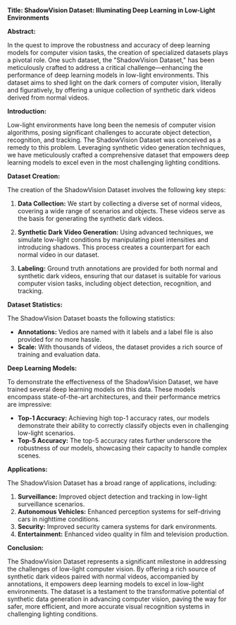 **Title: ShadowVision Dataset: Illuminating Deep Learning in Low-Light Environments**

**Abstract:**

In the quest to improve the robustness and accuracy of deep learning models for computer vision tasks, the creation of specialized datasets plays a pivotal role. One such dataset, the "ShadowVision Dataset," has been meticulously crafted to address a critical challenge—enhancing the performance of deep learning models in low-light environments. This dataset aims to shed light on the dark corners of computer vision, literally and figuratively, by offering a unique collection of synthetic dark videos derived from normal videos.

**Introduction:**

Low-light environments have long been the nemesis of computer vision algorithms, posing significant challenges to accurate object detection, recognition, and tracking. The ShadowVision Dataset was conceived as a remedy to this problem. Leveraging synthetic video generation techniques, we have meticulously crafted a comprehensive dataset that empowers deep learning models to excel even in the most challenging lighting conditions.

**Dataset Creation:**

The creation of the ShadowVision Dataset involves the following key steps:

1. **Data Collection:** We start by collecting a diverse set of normal videos, covering a wide range of scenarios and objects. These videos serve as the basis for generating the synthetic dark videos.

2. **Synthetic Dark Video Generation:** Using advanced techniques, we simulate low-light conditions by manipulating pixel intensities and introducing shadows. This process creates a counterpart for each normal video in our dataset.

3. **Labeling:** Ground truth annotations are provided for both normal and synthetic dark videos, ensuring that our dataset is suitable for various computer vision tasks, including object detection, recognition, and tracking.

**Dataset Statistics:**

The ShadowVision Dataset boasts the following statistics:

- **Annotations:** Vedios are named with it labels and a label file is also provided for no more hassle.
- **Scale:** With thousands of videos, the dataset provides a rich source of training and evaluation data.

**Deep Learning Models:**

To demonstrate the effectiveness of the ShadowVision Dataset, we have trained several deep learning models on this data. These models encompass state-of-the-art architectures, and their performance metrics are impressive:

- **Top-1 Accuracy:** Achieving high top-1 accuracy rates, our models demonstrate their ability to correctly classify objects even in challenging low-light scenarios.
- **Top-5 Accuracy:** The top-5 accuracy rates further underscore the robustness of our models, showcasing their capacity to handle complex scenes.


**Applications:**

The ShadowVision Dataset has a broad range of applications, including:

1. **Surveillance:** Improved object detection and tracking in low-light surveillance scenarios.
2. **Autonomous Vehicles:** Enhanced perception systems for self-driving cars in nighttime conditions.
3. **Security:** Improved security camera systems for dark environments.
4. **Entertainment:** Enhanced video quality in film and television production.

**Conclusion:**

The ShadowVision Dataset represents a significant milestone in addressing the challenges of low-light computer vision. By offering a rich source of synthetic dark videos paired with normal videos, accompanied by annotations, it empowers deep learning models to excel in low-light environments. The dataset is a testament to the transformative potential of synthetic data generation in advancing computer vision, paving the way for safer, more efficient, and more accurate visual recognition systems in challenging lighting conditions.
